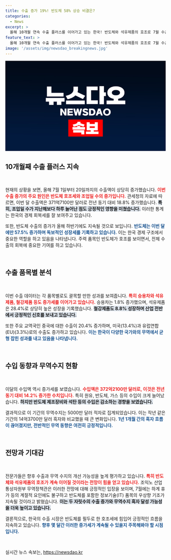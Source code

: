 ```yaml
---
title: 수출 증가 19%! 반도체 58% 상승 비결은?
categories:
  - News
excerpt: >
  올해 10개월 연속 수출 플러스를 이어가고 있는 한국! 반도체와 석유제품의 호조로 7월 수출이 20% 가까이 증가하며 무역수지 흑자 기대감이 높아지고 있습니다. 클릭해서 자세한 소식을 확인하세요!
feature_text: >
  올해 10개월 연속 수출 플러스를 이어가고 있는 한국! 반도체와 석유제품의 호조로 7월 수출이 20% 가까이 증가하며 무역수지 흑자 기대감이 높아지고 있습니다. 클릭해서 자세한 소식을 확인하세요!
image: '/assets/img/newsdao_breakingnews.jpg'
---
```


<p><img src="/assets/img/newsdao_breakingnews.jpg" alt="implanttips 속보" /></p>

<h2 data-ke-size="size26">10개월째 수출 플러스 지속</h2>

<p data-ke-size="size16">&nbsp;</p>  

<p>현재의 상황을 보면, 올해 7월 1일부터 20일까지의 수출액이 상당히 증가했습니다. <b><span style="color: #ee2323;">이번 수출 증가의 주요 원인은 반도체 호조세와 조업일 수의 증가입니다.</span></b> 관세청의 자료에 따르면, 이번 달 수출액은 371억7100만 달러로 전년 동기 대비 18.8% 증가했습니다. <b><span style="background-color: #21538527;">특히, 조업일 수가 지난해보다 하루 늘어난 점도 긍정적인 영향을 미쳤습니다.</span></b> 이러한 통계는 한국의 경제 회복세를 잘 보여주고 있습니다. </p>

<p>또한, 반도체 수출의 증가가 올해 하반기에도 지속될 것으로 보입니다. <b><span style="color: #1a5490;">반도체는 이번 달에만 57.5% 증가하며 독보적인 성장세를 기록하고 있습니다.</span></b> 이는 한국 경제 구조에서 중요한 역할을 하고 있음을 나타냅니다. 주력 품목인 반도체가 호조를 보이면서, 전체 수출의 회복에 중요한 기여를 하고 있습니다.</p>

<p data-ke-size="size16">&nbsp;</p>

<h2 data-ke-size="size26">수출 품목별 분석</h2>

<p data-ke-size="size16">&nbsp;</p>

<p>이번 수출 데이터는 각 품목별로도 괄목할 만한 성과를 보여줍니다. <b><span style="color: #ee2323;">특히 승용차와 석유제품, 철강제품 등도 증가세를 이어가고 있습니다.</span></b> 승용차는 1.8% 증가했으며, 석유제품은 28.4%로 상당히 높은 성장을 기록했습니다. <b><span style="background-color: #21538527;">철강제품도 8.8% 성장하며 산업 전반에서 긍정적인 신호를 보내고 있습니다.</span></b> </p>

<p>또한 주요 교역국인 중국에 대한 수출이 20.4% 증가하며, 미국(13.4%)과 유럽연합(EU)(3.3%)로의 수출도 증가하고 있습니다. <b><span style="color: #1a5490;">이는 한국이 다양한 국가와의 무역에서 균형 잡힌 성과를 내고 있음을 나타냅니다.</span></b></p>

<p data-ke-size="size16">&nbsp;</p>

<h2 data-ke-size="size26">수입 동향과 무역수지 현황</h2>

<p data-ke-size="size16">&nbsp;</p>

<p>이달의 수입액 역시 증가세를 보였습니다. <b><span style="color: #ee2323;">수입액은 372억2100만 달러로, 이것은 전년 동기 대비 14.2% 증가한 수치입니다.</span></b> 특히 원유, 반도체, 가스 등의 수입이 크게 늘어났습니다. <b><span style="background-color: #21538527;">하지만 반도체 제조장비와 석탄 등의 수입은 감소하는 경향을 보였습니다.</span></b> </p>

<p>결과적으로 이 기간의 무역수지는 5000만 달러 적자로 집계되었습니다. 이는 작년 같은 기간의 14억3700만 달러 흑자와 비교했을 때 큰 변화입니다. <b><span style="color: #1a5490;">1년 1개월 간의 흑자 흐름이 끊어졌지만, 전반적인 무역 동향은 여전히 긍정적입니다.</span></b></p>

<p data-ke-size="size16">&nbsp;</p>

<h2 data-ke-size="size26">전망과 기대감</h2>

<p data-ke-size="size16">&nbsp;</p>

<p>전문가들은 향후 수출과 무역 수지의 개선 가능성을 높게 평가하고 있습니다. <b><span style="color: #ee2323;">특히 반도체와 석유제품의 호조가 계속 이어질 것이라는 전망이 힘을 얻고 있습니다.</span></b> 조익노 산업통상자원부 무역정책관은 이러한 전망에 대해 긍정적인 입장을 보이며, 7월에는 하계 휴가 등의 계절적 요인에도 불구하고 반도체를 포함한 정보기술(IT) 품목의 우상향 기조가 지속될 것이라고 밝혔습니다. <b><span style="background-color: #21538527;">이는 두 자릿수의 수출 증가와 무역수지 흑자 달성 가능성을 더욱 높이고 있습니다.</span></b></p>

<p>결론적으로, 한국의 수출 시장은 반도체를 필두로 한 호조세에 힘입어 긍정적인 흐름을 지속하고 있습니다. <b><span style="color: #1a5490;">향후 몇 달간 이러한 증가세가 계속될 수 있을지 주목해봐야 할 시점입니다.</span></b> </p>

<p data-ke-size="size16">&nbsp;</p>
실시간 뉴스 속보는, <a href="https://newsdao.kr" rel="dofollow">https://newsdao.kr</a>


